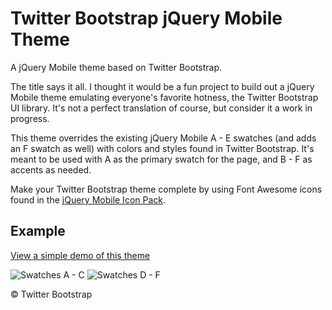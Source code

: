 # Twitter Bootstrap jQuery Mobile Theme

A jQuery Mobile theme based on Twitter Bootstrap.

The title says it all. I thought it would be a fun project to build out a jQuery Mobile theme emulating everyone's favorite hotness, the Twitter Bootstrap UI library. It's not a perfect translation of course, but consider it a work in progress.

This theme overrides the existing jQuery Mobile A - E swatches (and adds an F swatch as well) with colors and styles found in Twitter Bootstrap. It's meant to be used with A as the primary swatch for the page, and B - F as accents as needed.

Make your Twitter Bootstrap theme complete by using Font Awesome icons found in the [jQuery Mobile Icon Pack](https://github.com/commadelimited/jQuery-Mobile-Icon-Pack).

## Example

[View a simple demo of this theme](http://andymatthews.net/code/jQuery-Mobile-Bootstrap-Theme/)

![Swatches A - C](http://andymatthews.net/code/jQuery-Mobile-Bootstrap-Theme/swatches-A-C.png)
![Swatches D - F](http://andymatthews.net/code/jQuery-Mobile-Bootstrap-Theme/swatches-D-F.png)

&copy; Twitter Bootstrap